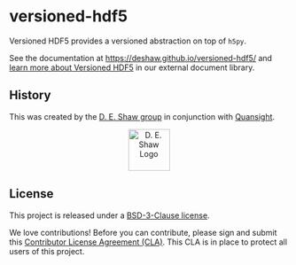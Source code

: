 # versioned-hdf5

Versioned HDF5 provides a versioned abstraction on top of `h5py`.

See the documentation at https://deshaw.github.io/versioned-hdf5/ and [learn more about Versioned HDF5](https://www.deshaw.com/library/desco-quansight-introducing-versioned-hdf5) in our external document library.

## History
This was created by the [D. E. Shaw group](https://www.deshaw.com/) in conjunction with [Quansight](https://www.quansight.com/).

<p align="center">
    <a href="https://www.deshaw.com">
       <img src="https://www.deshaw.com/assets/logos/blue_logo_417x125.png" alt="D. E. Shaw Logo" height="75" >
    </a>
</p>

## License
This project is released under a [BSD-3-Clause license](https://github.com/deshaw/versioned-hdf5/blob/master/LICENSE).

We love contributions! Before you can contribute, please sign and submit this [Contributor License Agreement (CLA)](https://www.deshaw.com/oss/cla).
This CLA is in place to protect all users of this project.
